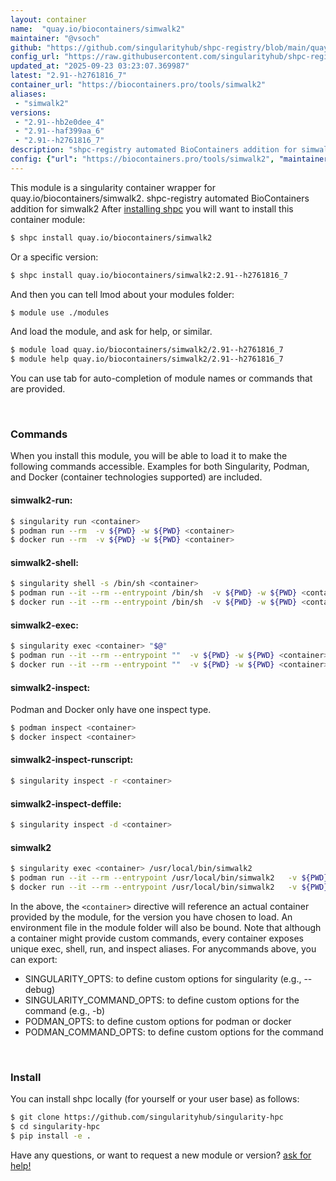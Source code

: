 ```yaml
---
layout: container
name:  "quay.io/biocontainers/simwalk2"
maintainer: "@vsoch"
github: "https://github.com/singularityhub/shpc-registry/blob/main/quay.io/biocontainers/simwalk2/container.yaml"
config_url: "https://raw.githubusercontent.com/singularityhub/shpc-registry/main/quay.io/biocontainers/simwalk2/container.yaml"
updated_at: "2025-09-23 03:23:07.369987"
latest: "2.91--h2761816_7"
container_url: "https://biocontainers.pro/tools/simwalk2"
aliases:
 - "simwalk2"
versions:
 - "2.91--hb2e0dee_4"
 - "2.91--haf399aa_6"
 - "2.91--h2761816_7"
description: "shpc-registry automated BioContainers addition for simwalk2"
config: {"url": "https://biocontainers.pro/tools/simwalk2", "maintainer": "@vsoch", "description": "shpc-registry automated BioContainers addition for simwalk2", "latest": {"2.91--h2761816_7": "sha256:a7a72af342f7c797ec5290ce786e82985877fbf9bfacfb5f1486e32de3b01221"}, "tags": {"2.91--hb2e0dee_4": "sha256:ebf2afe6ca3fca8d4827a9542d6711ab1b748fb90958c7b11f7531f0a295571b", "2.91--haf399aa_6": "sha256:345d56225b17810f048e8edb6e6e57ac4056ee19f69a89ded0e38df27edb6299", "2.91--h2761816_7": "sha256:a7a72af342f7c797ec5290ce786e82985877fbf9bfacfb5f1486e32de3b01221"}, "docker": "quay.io/biocontainers/simwalk2", "aliases": {"simwalk2": "/usr/local/bin/simwalk2"}}
---
```


This module is a singularity container wrapper for quay.io/biocontainers/simwalk2.
shpc-registry automated BioContainers addition for simwalk2
After [installing shpc](#install) you will want to install this container module:


```bash
$ shpc install quay.io/biocontainers/simwalk2
```

Or a specific version:

```bash
$ shpc install quay.io/biocontainers/simwalk2:2.91--h2761816_7
```

And then you can tell lmod about your modules folder:

```bash
$ module use ./modules
```

And load the module, and ask for help, or similar.

```bash
$ module load quay.io/biocontainers/simwalk2/2.91--h2761816_7
$ module help quay.io/biocontainers/simwalk2/2.91--h2761816_7
```

You can use tab for auto-completion of module names or commands that are provided.

<br>

### Commands

When you install this module, you will be able to load it to make the following commands accessible.
Examples for both Singularity, Podman, and Docker (container technologies supported) are included.

#### simwalk2-run:

```bash
$ singularity run <container>
$ podman run --rm  -v ${PWD} -w ${PWD} <container>
$ docker run --rm  -v ${PWD} -w ${PWD} <container>
```

#### simwalk2-shell:

```bash
$ singularity shell -s /bin/sh <container>
$ podman run --it --rm --entrypoint /bin/sh  -v ${PWD} -w ${PWD} <container>
$ docker run --it --rm --entrypoint /bin/sh  -v ${PWD} -w ${PWD} <container>
```

#### simwalk2-exec:

```bash
$ singularity exec <container> "$@"
$ podman run --it --rm --entrypoint ""  -v ${PWD} -w ${PWD} <container> "$@"
$ docker run --it --rm --entrypoint ""  -v ${PWD} -w ${PWD} <container> "$@"
```

#### simwalk2-inspect:

Podman and Docker only have one inspect type.

```bash
$ podman inspect <container>
$ docker inspect <container>
```

#### simwalk2-inspect-runscript:

```bash
$ singularity inspect -r <container>
```

#### simwalk2-inspect-deffile:

```bash
$ singularity inspect -d <container>
```


#### simwalk2

```bash
$ singularity exec <container> /usr/local/bin/simwalk2
$ podman run --it --rm --entrypoint /usr/local/bin/simwalk2   -v ${PWD} -w ${PWD} <container> -c " $@"
$ docker run --it --rm --entrypoint /usr/local/bin/simwalk2   -v ${PWD} -w ${PWD} <container> -c " $@"
```



In the above, the `<container>` directive will reference an actual container provided
by the module, for the version you have chosen to load. An environment file in the
module folder will also be bound. Note that although a container
might provide custom commands, every container exposes unique exec, shell, run, and
inspect aliases. For anycommands above, you can export:

 - SINGULARITY_OPTS: to define custom options for singularity (e.g., --debug)
 - SINGULARITY_COMMAND_OPTS: to define custom options for the command (e.g., -b)
 - PODMAN_OPTS: to define custom options for podman or docker
 - PODMAN_COMMAND_OPTS: to define custom options for the command

<br>

### Install

You can install shpc locally (for yourself or your user base) as follows:

```bash
$ git clone https://github.com/singularityhub/singularity-hpc
$ cd singularity-hpc
$ pip install -e .
```

Have any questions, or want to request a new module or version? [ask for help!](https://github.com/singularityhub/singularity-hpc/issues)